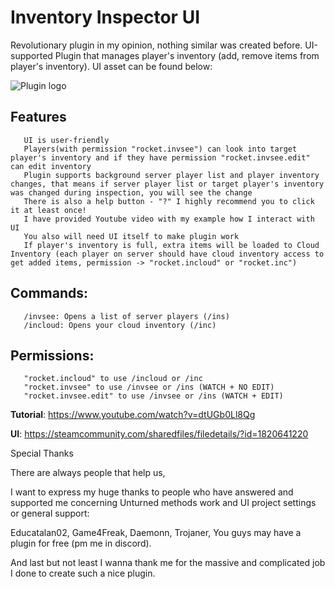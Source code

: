# Inventory Inspector UI
Revolutionary plugin in my opinion, nothing similar was created before. UI-supported Plugin that manages player's inventory (add, remove items from player's inventory). UI asset can be found below: 

![Plugin logo](https://steamuserimages-a.akamaihd.net/ugc/790867207441870835/86D8EDCDDB70D7FD421CD174BC6C0FC711B8B738/)

## Features

       UI is user-friendly
       Players(with permission "rocket.invsee") can look into target player's inventory and if they have permission "rocket.invsee.edit" can edit inventory
       Plugin supports background server player list and player inventory changes, that means if server player list or target player's inventory was changed during inspection, you will see the change
       There is also a help button - "?" I highly recommend you to click it at least once!
       I have provided Youtube video with my example how I interact with UI
       You also will need UI itself to make plugin work
       If player's inventory is full, extra items will be loaded to Cloud Inventory (each player on server should have cloud inventory access to get added items, permission -> "rocket.incloud" or "rocket.inc")

 
## Commands:

       /invsee: Opens a list of server players (/ins)
       /incloud: Opens your cloud inventory (/inc)

 
## Permissions:

       "rocket.incloud" to use /incloud or /inc
       "rocket.invsee" to use /invsee or /ins (WATCH + NO EDIT)
       "rocket.invsee.edit" to use /invsee or /ins (WATCH + EDIT)

 

 

**Tutorial**: https://www.youtube.com/watch?v=dtUGb0Ll8Qg

**UI**: https://steamcommunity.com/sharedfiles/filedetails/?id=1820641220

 



 
Special Thanks

There are always people that help us,

 I want to express my huge thanks to people who have answered and supported me concerning Unturned methods work and UI project settings or general support:

Educatalan02, Game4Freak, Daemonn, Trojaner, You guys may have a plugin for free (pm me in discord).


And last but not least I wanna thank me for the massive and complicated job I done to create such a nice plugin.
